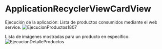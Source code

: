 # ApplicationRecyclerViewCardView

Ejecución de la aplicación:
Lista de productos consumidos mediante el web service.
![EjecucionProductos1807](https://github.com/Hecmi/ApplicationRecyclerViewCardView/assets/120283562/7457d66b-46bb-4e85-b3eb-0b4eea3fde09.png)


Lista de imágenes mostradas para un producto en específico.
![EjecucionDetalleProductos](https://github.com/Hecmi/ApplicationRecyclerViewCardView/assets/120283562/0fd28a92-cecf-4108-bcf0-4432b2411876.png)
